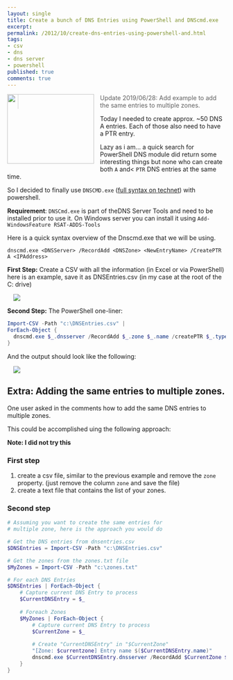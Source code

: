 ```yaml
---
layout: single
title: Create a bunch of DNS Entries using PowerShell and DNScmd.exe
excerpt: 
permalink: /2012/10/create-dns-entries-using-powershell-and.html
tags: 
- csv
- dns
- dns server
- powershell
published: true
comments: true
---
```

<a href="{{ site.url }}/images/2012/20121101_Create_a_bunch_of_DNS_Entries_using_PowerShell_and_DNScmd.exe/DNS__367348001__-450x361.jpg" imageanchor="1" style="clear: left; float: left; margin-bottom: 1em; margin-right: 1em;"><img border="0" height="160" src="{{ site.url }}/images/2012/20121101_Create_a_bunch_of_DNS_Entries_using_PowerShell_and_DNScmd.exe/DNS__1762928334__-200x160.jpg" width="200" /></a>
> Update 2019/06/28: Add example to add the same entries to multiple zones.

Today I needed to create approx. ~50 DNS A entries.
Each of those also need to have a PTR entry.

Lazy as i am... a quick search for PowerShell DNS module did return some interesting things but none who can create both `A` and< `PTR` DNS entries at the same time.

So I decided to finally use `DNSCMD.exe` (<a href="http://technet.microsoft.com/en-us/library/cc772069(v=ws.10).aspx" target="_blank">full syntax on technet</a>) with powershell.

**Requirement**: `DNSCmd.exe` is part of theDNS Server Tools and need to be installed prior to use it. On Windows server you can install it using `Add-WindowsFeature RSAT-ADDS-Tools`

Here is a quick syntax overview of the Dnscmd.exe that we will be using.

```text
dnscmd.exe <DNSServer> /RecordAdd <DNSZone> <NewEntryName> /CreatePTR A <IPAddress>
```

**First Step:**
Create a CSV with all the information (in Excel or via PowerShell)
here is an example, save it as DNSEntries.csv (in my case at the root of the C: drive)

<a href="{{ site.url }}/images/2012/20121101_Create_a_bunch_of_DNS_Entries_using_PowerShell_and_DNScmd.exe/DNSCMD-CSVFILE__404817523__-637x615.png" imageanchor="1" style="margin-left: 1em; margin-right: 1em;"><img border="0" qea="true" src="{{ site.url }}/images/2012/20121101_Create_a_bunch_of_DNS_Entries_using_PowerShell_and_DNScmd.exe/DNSCMD-CSVFILE__547032139__-637x615.png" /></a>

**Second Step:** The PowerShell one-liner:

```powershell
Import-CSV -Path "c:\DNSEntries.csv" |
ForEach-Object {
  dnscmd.exe $_.dnsserver /RecordAdd $_.zone $_.name /createPTR $_.type $_.IP
}
```

And the output should look like the following:

<a href="{{ site.url }}/images/2012/20121101_Create_a_bunch_of_DNS_Entries_using_PowerShell_and_DNScmd.exe/DNSCMD-OUTPUT__1945553717__-692x322.png" imageanchor="1" style="margin-left: 1em; margin-right: 1em;"><img border="0" qea="true" src="{{ site.url }}/images/2012/20121101_Create_a_bunch_of_DNS_Entries_using_PowerShell_and_DNScmd.exe/DNSCMD-OUTPUT__866050784__-692x322.png" /></a>


## Extra: Adding the same entries to multiple zones.

One user asked in the comments how to add the same DNS entries to multiple zones.

This could be accomplished uing the following approach:

**Note: I did not try this**

### First step

1. create a csv file, similar to the previous example and remove the `zone` property. (just remove the column `zone` and save the file)
1. create a text file that contains the list of your zones.

### Second step

```powershell
# Assuming you want to create the same entries for
# multiple zone, here is the approach you would do

# Get the DNS entries from dnsentries.csv
$DNSEntries = Import-CSV -Path "c:\DNSEntries.csv"

# Get the zones from the zones.txt file
$MyZones = Import-CSV -Path "c:\zones.txt"

# For each DNS Entries
$DNSEntries | ForEach-Object {
	# Capture current DNS Entry to process
	$CurrentDNSEntry = $_
	
	# Foreach Zones
	$MyZones | ForEach-Object {
		# Capture current DNS Entry to process
		$CurrentZone = $_
		
		# Create "CurrentDNSEntry" in "$CurrentZone"
		"[Zone: $currentzone] Entry name $($CurrentDNSEntry.name)"
		dnscmd.exe $CurrentDNSEntry.dnsserver /RecordAdd $CurrentZone $CurrentDNSEntry.name /createPTR $CurrentDNSEntry.type $CurrentDNSEntry.IP
	}
}
```



